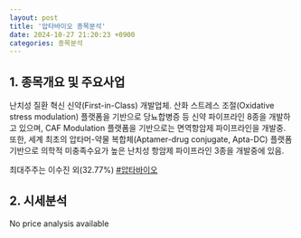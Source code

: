 ```yaml
---
layout: post
title: '압타바이오 종목분석'
date: 2024-10-27 21:20:23 +0900
categories: 종목분석
---
```


## 1. 종목개요 및 주요사업

난치성 질환 혁신 신약(First-in-Class) 개발업체. 산화 스트레스 조절(Oxidative stress modulation) 플랫폼을 기반으로 당뇨합병증 등 신약 파이프라인 8종을 개발하고 있으며, CAF Modulation 플랫폼을 기반으로는 면역항암제 파이프라인을 개발중. 또한, 세계 최초의 압타머-약물 복합체(Aptamer-drug conjugate, Apta-DC) 플랫폼 기반으로 의학적 미충족수요가 높은 난치성 항암제 파이프라인 3종을 개발중에 있음.

최대주주는 이수진 외(32.77%)
[#압타바이오](#)

## 2. 시세분석

No price analysis available
